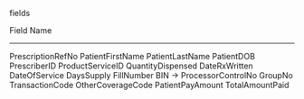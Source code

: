 fields

Field Name
_____________________________
PrescriptionRefNo
PatientFirstName
PatientLastName
PatientDOB
PrescriberID
ProductServiceID
QuantityDispensed
DateRxWritten
DateOfService
DaysSupply
FillNumber
BIN -> 
ProcessorControlNo
GroupNo
TransactionCode
OtherCoverageCode
PatientPayAmount
TotalAmountPaid
